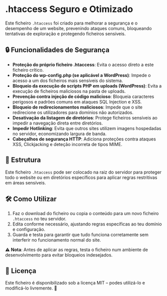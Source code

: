 # .htaccess Seguro e Otimizado

Este ficheiro `.htaccess` foi criado para melhorar a segurança e o desempenho de um website, prevenindo ataques comuns, bloqueando tentativas de exploração e protegendo ficheiros sensíveis.

## 🔒 Funcionalidades de Segurança

- **Proteção do próprio ficheiro .htaccess**: Evita o acesso direto a este ficheiro crítico.
- **Proteção do wp-config.php (se aplicável a WordPress)**: Impede o acesso a um dos ficheiros mais sensíveis do sistema.
- **Bloqueio da execução de scripts PHP em uploads (WordPress)**: Evita a execução de ficheiros maliciosos na pasta de uploads.
- **Prevenção contra injeção de código malicioso**: Bloqueia caracteres perigosos e padrões comuns em ataques SQL Injection e XSS.
- **Bloqueio de redirecionamentos maliciosos**: Impede que o site redirecione os utilizadores para domínios não autorizados.
- **Desativação da listagem de diretórios**: Protege ficheiros sensíveis ao impedir a navegação direta entre diretórios.
- **Impedir Hotlinking**: Evita que outros sites utilizem imagens hospedadas no servidor, economizando largura de banda.
- **Cabeçalhos de segurança HTTP**: Adiciona proteções contra ataques XSS, Clickjacking e deteção incorreta de tipos MIME.

## 📂 Estrutura

Este ficheiro `.htaccess` pode ser colocado na raiz do servidor para proteger todo o website ou em diretórios específicos para aplicar regras restritivas em áreas sensíveis.

## 🛠 Como Utilizar

1. Faz o download do ficheiro ou copia o conteúdo para um novo ficheiro `.htaccess` no teu servidor.
2. Edita conforme necessário, ajustando regras específicas ao teu domínio e configuração.
3. Guarda e testa para garantir que tudo funciona corretamente sem interferir no funcionamento normal do site.

⚠️ **Nota**: Antes de aplicar as regras, testa o ficheiro num ambiente de desenvolvimento para evitar bloqueios indesejados.

## 📝 Licença

Este ficheiro é disponibilizado sob a licença MIT – podes utilizá-lo e modificá-lo livremente. 🚀
